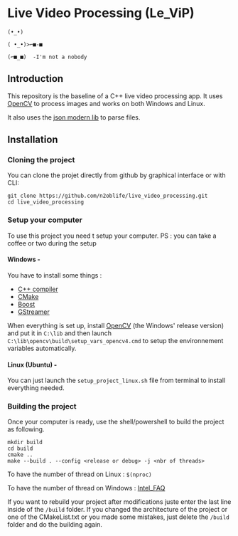 # Live Video Processing (Le_ViP)

```
(•_•)

( •_•)>⌐■-■

(⌐■_■)  -I'm not a nobody
```

## Introduction
This repository is the baseline of a C++ live video processing app. It uses [OpenCV](https://opencv.org/) to process images and works on both Windows and Linux.

It also uses the [json modern lib](https://github.com/nlohmann/json) to parse files.

## Installation
### Cloning the project
You can clone the projet directly from github by graphical interface or with CLI:
```
git clone https://github.com/n2oblife/live_video_processing.git
cd live_video_processing
```

### Setup your computer
To use this project you need t setup your computer.
PS : you can take a coffee or two during the setup

#### Windows -

You have to install some things :
- [C++ compiler](https://learn.microsoft.com/en-us/cpp/windows/latest-supported-vc-redist?view=msvc-170)
- [CMake](https://cmake.org/download/)
- [Boost](https://www.boost.org/)
- [GStreamer](https://gstreamer.freedesktop.org/documentation/installing/on-windows.html?gi-language=c)

When everything is set up, install [OpenCV](https://opencv.org/get-started/) (the Windows' release version) and put it in ```C:\lib``` and then launch ```C:\lib\opencv\build\setup_vars_opencv4.cmd``` to setup the environnement variables automatically.


#### Linux (Ubuntu) -
You can just launch the ```setup_project_linux.sh``` file from terminal to install everything needed.

### Building the project
Once your computer is ready, use the shell/powershell to build the project as following.
```
mkdir build
cd build
cmake ..
make --build . --config <release or debug> -j <nbr of threads>
```
To have the number of thread on Linux : ```$(nproc)```

To have the number of thread on Windows : [Intel_FAQ](https://www.intel.com/content/www/us/en/support/articles/000029254/processors.html)

If you want to rebuild your project after modifications juste enter the last line inside of the ```/build``` folder.
If you changed the architecture of the project or one of the CMakeList.txt or you made some mistakes, just delete the ```/build``` folder and do the building again.
